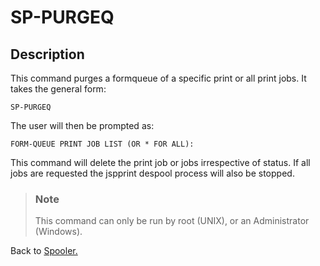 # SP-PURGEQ

<PageHeader />

## Description

This command purges a formqueue of a specific print or all print jobs. It takes the general form:

```
SP-PURGEQ
```

The user will then be prompted as:

```
FORM-QUEUE PRINT JOB LIST (OR * FOR ALL):
```

This command will delete the print job or jobs irrespective of status. If all jobs are requested the jspprint despool process will also be stopped.

> ### Note
>
> This command can only be run by root (UNIX), or an Administrator (Windows).

Back to [Spooler.](./../jbase-spooler)
